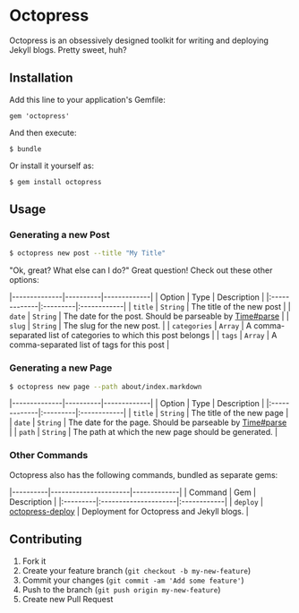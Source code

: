 # Octopress

Octopress is an obsessively designed toolkit for writing and deploying Jekyll
blogs. Pretty sweet, huh?

## Installation

Add this line to your application's Gemfile:

    gem 'octopress'

And then execute:

    $ bundle

Or install it yourself as:

    $ gem install octopress

## Usage

### Generating a new Post

```bash
$ octopress new post --title "My Title"
```

"Ok, great? What else can I do?" Great question! Check out these other options:

|--------------|----------|-------------|
| Option       | Type     | Description |
|:-------------|:---------|:------------|
| `title`      | `String` | The title of the new post |
| `date`       | `String` | The date for the post. Should be parseable by [Time#parse](http://ruby-doc.org/stdlib-2.1.0/libdoc/time/rdoc/Time.html#method-i-parse) |
| `slug`       | `String` | The slug for the new post. |
| `categories` | `Array`  | A comma-separated list of categories to which this post belongs |
| `tags`       | `Array`  | A comma-separated list of tags for this post |

### Generating a new Page

```bash
$ octopress new page --path about/index.markdown
```

|--------------|----------|-------------|
| Option       | Type     | Description |
|:-------------|:---------|:------------|
| `title`      | `String` | The title of the new page |
| `date`       | `String` | The date for the page. Should be parseable by [Time#parse](http://ruby-doc.org/stdlib-2.1.0/libdoc/time/rdoc/Time.html#method-i-parse) |
| `path`       | `String` | The path at which the new page should be generated. |

### Other Commands

Octopress also has the following commands, bundled as separate gems:

|----------|----------------------|-------------|
| Command  | Gem                  | Description |
|:---------|:---------------------|:------------|
| `deploy` | [octopress-deploy][] | Deployment for Octopress and Jekyll blogs. |

[octopress-deploy]: https://github.com/octopress/deploy

## Contributing

1. Fork it
2. Create your feature branch (`git checkout -b my-new-feature`)
3. Commit your changes (`git commit -am 'Add some feature'`)
4. Push to the branch (`git push origin my-new-feature`)
5. Create new Pull Request
